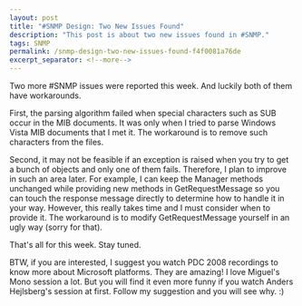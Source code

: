 ```yaml
---
layout: post
title: "#SNMP Design: Two New Issues Found"
description: "This post is about two new issues found in #SNMP."
tags: SNMP
permalink: /snmp-design-two-new-issues-found-f4f0081a76de
excerpt_separator: <!--more-->
---
```

Two more #SNMP issues were reported this week. And luckily both of them have workarounds.
<!--more-->

First, the parsing algorithm failed when special characters such as SUB occur in the MIB documents. It was only when I tried to parse Windows Vista MIB documents that I met it. The workaround is to remove such characters from the files.

Second, it may not be feasible if an exception is raised when you try to get a bunch of objects and only one of them fails. Therefore, I plan to improve in such an area later. For example, I can keep the Manager methods unchanged while providing new methods in GetRequestMessage so you can touch the response message directly to determine how to handle it in your way. However, this really takes time and I must consider when to provide it. The workaround is to modify GetRequestMessage yourself in an ugly way (sorry for that).

That's all for this week. Stay tuned.

BTW, if you are interested, I suggest you watch PDC 2008 recordings to know more about Microsoft platforms. They are amazing! I love Miguel's Mono session a lot. But you will find it even more funny if you watch Anders Hejlsberg's session at first. Follow my suggestion and you will see why. :)
